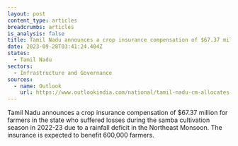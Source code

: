 ```yaml
---
layout: post
content_type: articles
breadcrumbs: articles
is_analysis: false
title: Tamil Nadu announces a crop insurance compensation of $67.37 million
date: 2023-09-28T03:41:24.404Z
states:
  - Tamil Nadu
sectors:
  - Infrastructure and Governance
sources:
  - name: Outlook
    url: https://www.outlookindia.com/national/tamil-nadu-cm-allocates-rs-560-crore-for-paddy-crop-losses-to-farmers-news-319948
---
```

Tamil Nadu announces a crop insurance compensation of $67.37 million for farmers in the state who suffered losses during the samba cultivation season in 2022-23 due to a rainfall deficit in the Northeast Monsoon. The insurance is expected to benefit 600,000 farmers.
